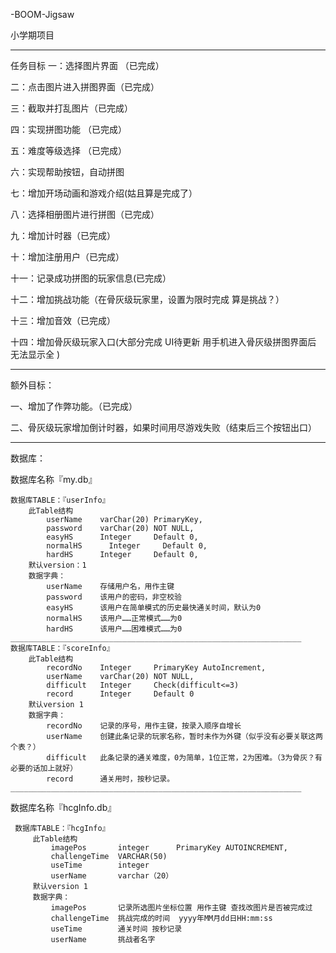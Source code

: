 -BOOM-Jigsaw

小学期项目

_________________________________________________________________

任务目标 一：选择图片界面 （已完成）

二：点击图片进入拼图界面（已完成）

三：截取并打乱图片（已完成）

四：实现拼图功能 （已完成）

五：难度等级选择 （已完成）

六：实现帮助按钮，自动拼图

七：增加开场动画和游戏介绍(姑且算是完成了）

八：选择相册图片进行拼图（已完成）

九：增加计时器（已完成）

十：增加注册用户（已完成）

十一：记录成功拼图的玩家信息(已完成）

十二：增加挑战功能（在骨灰级玩家里，设置为限时完成  算是挑战？）

十三：增加音效（已完成）

十四：增加骨灰级玩家入口(大部分完成  UI待更新 用手机进入骨灰级拼图界面后 无法显示全 )

_________________________________________________________________

额外目标：

一、增加了作弊功能。（已完成）

二、骨灰级玩家增加倒计时器，如果时间用尽游戏失败（结束后三个按钮出口）

_________________________________________________________________

数据库：

数据库名称『my.db』

    数据库TABLE：『userInfo』
        此Table结构
            userName    varChar(20) PrimaryKey,
            password    varChar(20) NOT NULL,
            easyHS      Integer     Default 0,
            normalHS      Integer     Default 0,
            hardHS      Integer     Default 0,
        默认version：1
        数据字典：
            userName    存储用户名，用作主键
            password    该用户的密码，非空校验
            easyHS      该用户在简单模式的历史最快通关时间，默认为0
            normalHS    该用户……正常模式……为0
            hardHS      该用户……困难模式……为0
    _________________________________________________________________
    数据库TABLE：『scoreInfo』
        此Table结构
            recordNo    Integer     PrimaryKey AutoIncrement,
            userName    varChar(20) NOT NULL,
            difficult   Integer     Check(difficult<=3)
            record      Integer     Default 0
        默认version 1
        数据字典：
            recordNo    记录的序号，用作主键，按录入顺序自增长
            userName    创建此条记录的玩家名称，暂时未作为外键（似乎没有必要关联这两个表？）
            difficult   此条记录的通关难度，0为简单，1位正常，2为困难。（3为骨灰？有必要的话加上就好）
            record      通关用时，按秒记录。
    _________________________________________________________________
 数据库名称『hcgInfo.db』
     
     数据库TABLE：『hcgInfo』
         此Table结构
             imagePos	    integer		 PrimaryKey AUTOINCREMENT,
             challengeTime  VARCHAR(50)
             useTime        integer
             userName       varchar（20）
         默认version 1
         数据字典：
             imagePos       记录所选图片坐标位置 用作主键 查找改图片是否被完成过
             challengeTime  挑战完成的时间  yyyy年MM月dd日HH:mm:ss
             useTime        通关时间 按秒记录
             userName       挑战者名字